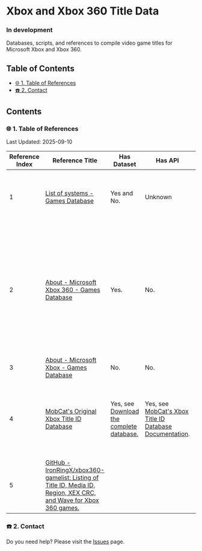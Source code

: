 # Xbox and Xbox 360 Title Data

### In development

Databases, scripts, and references to compile video game titles for Microsoft Xbox and Xbox 360.

## Table of Contents

- [🌐 1. Table of References](#-1-table-of-references)
- [☎️ 2. Contact](#-2-contact)

## Contents

### 🌐 1. Table of References
Last Updated: 2025-09-10

| Reference Index | Reference Title | Has Dataset | Has API | Notes | Last Updated |
| - | - | - | - | - | - |
| 1 | [List of systems - Games Database](https://www.gamesdatabase.org/systems) | Yes and No. | Unknown | Presence of **Dataset**(s) depend on the video game system. | Unknown |
| 2 | [About - Microsoft Xbox 360 - Games Database](https://www.gamesdatabase.org/system-microsoft_xbox_360) | Yes. | No.  | Xbox 360 retail and XBLA games:<br>1. [Microsoft Xbox 360 games list with Title ID](https://www.gamesdatabase.org/xbox_360_games_list_with_title_ids)<br>2. [Microsoft Xbox Live Arcade games list with Title ID](https://www.gamesdatabase.org/xbox_live_arcade_games_list_with_title_ids) | Unknown |
| 3 | [About - Microsoft Xbox - Games Database](https://www.gamesdatabase.org/system-microsoft_xbox) | No. | No. | Original Xbox | Unknown |
| 4 | [MobCat's Original Xbox Title ID Database](https://www.mobcat.zip/XboxIDs/)   | Yes, see [Download the complete database.](https://www.mobcat.zip/XboxIDs/titleIDs.db) | Yes, see [MobCat's Xbox Title ID Database Documentation](https://www.mobcat.zip/XboxIDs/documentation/?id=2). | Original Xbox.<br><br>Cover scans and box art: [Original Xbox Cover scans](https://www.mobcat.zip/XboxIDs/CoverFlow.php)  | 2025-08-30 |
| 5 | [GitHub - IronRingX/xbox360-gamelist: Listing of Title ID, Media ID, Region, XEX CRC, and Wave for Xbox 360 games.](https://github.com/IronRingX/xbox360-gamelist) |  |  |  | 2023-04-19   |

### ☎️ 2. Contact

Do you need help? Please visit the [Issues][21] page.

[21]: https://github.com/portellam/xbox-and-xbox-360-title-data/issues
